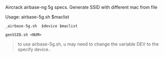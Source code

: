 Aircrack airbase-ng 5g specs.
Generate SSID with different mac from file

Usage:
	airbase-5g.sh $maclist

	_airbase-5g.sh  $device $maclist
	
	genSSID.sh <NUM>
	
> to use airbase-5g.sh, u may need to change the variable DEV to the specify device..


